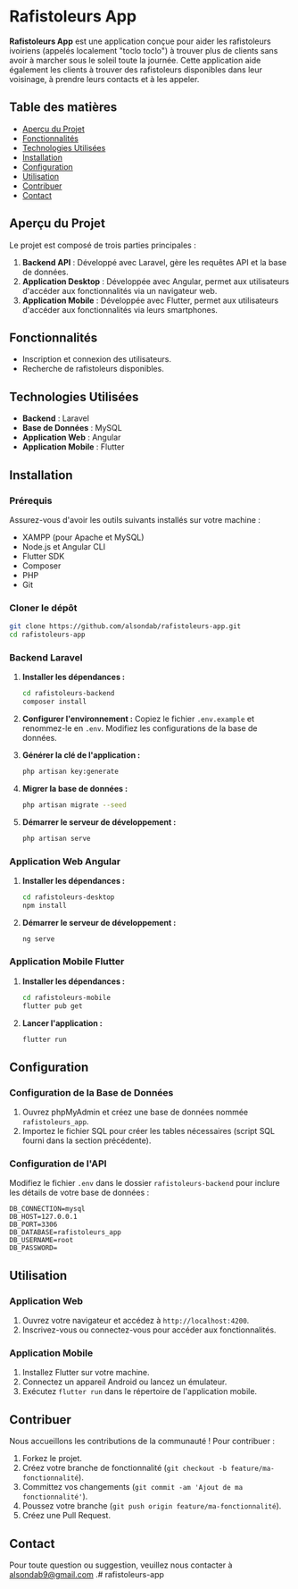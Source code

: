 

# Rafistoleurs App

**Rafistoleurs App** est une application conçue pour aider les rafistoleurs ivoiriens (appelés localement "toclo toclo") à trouver plus de clients sans avoir à marcher sous le soleil toute la journée. Cette application aide également les clients à trouver des rafistoleurs disponibles dans leur voisinage, à prendre leurs contacts et à les appeler.

## Table des matières

- [Aperçu du Projet](#aperçu-du-projet)
- [Fonctionnalités](#fonctionnalités)
- [Technologies Utilisées](#technologies-utilisées)
- [Installation](#installation)
- [Configuration](#configuration)
- [Utilisation](#utilisation)
- [Contribuer](#contribuer)
- [Contact](#contact)

## Aperçu du Projet

Le projet est composé de trois parties principales :

1. **Backend API** : Développé avec Laravel, gère les requêtes API et la base de données.
2. **Application Desktop** : Développée avec Angular, permet aux utilisateurs d'accéder aux fonctionnalités via un navigateur web.
3. **Application Mobile** : Développée avec Flutter, permet aux utilisateurs d'accéder aux fonctionnalités via leurs smartphones.

## Fonctionnalités

- Inscription et connexion des utilisateurs.
- Recherche de rafistoleurs disponibles.

## Technologies Utilisées

- **Backend** : Laravel
- **Base de Données** : MySQL
- **Application Web** : Angular
- **Application Mobile** : Flutter

## Installation

### Prérequis

Assurez-vous d'avoir les outils suivants installés sur votre machine :

- XAMPP (pour Apache et MySQL)
- Node.js et Angular CLI
- Flutter SDK
- Composer
- PHP
- Git

### Cloner le dépôt

```bash
git clone https://github.com/alsondab/rafistoleurs-app.git
cd rafistoleurs-app
```

### Backend Laravel

1. **Installer les dépendances :**
   ```bash
   cd rafistoleurs-backend
   composer install
   ```

2. **Configurer l'environnement :**
   Copiez le fichier `.env.example` et renommez-le en `.env`. Modifiez les configurations de la base de données.

3. **Générer la clé de l'application :**
   ```bash
   php artisan key:generate
   ```

4. **Migrer la base de données :**
   ```bash
   php artisan migrate --seed
   ```

5. **Démarrer le serveur de développement :**
   ```bash
   php artisan serve
   ```

### Application Web Angular

1. **Installer les dépendances :**
   ```bash
   cd rafistoleurs-desktop
   npm install
   ```

2. **Démarrer le serveur de développement :**
   ```bash
   ng serve
   ```

### Application Mobile Flutter

1. **Installer les dépendances :**
   ```bash
   cd rafistoleurs-mobile
   flutter pub get
   ```

2. **Lancer l'application :**
   ```bash
   flutter run
   ```

## Configuration

### Configuration de la Base de Données

1. Ouvrez phpMyAdmin et créez une base de données nommée `rafistoleurs_app`.
2. Importez le fichier SQL pour créer les tables nécessaires (script SQL fourni dans la section précédente).

### Configuration de l'API

Modifiez le fichier `.env` dans le dossier `rafistoleurs-backend` pour inclure les détails de votre base de données :

```env
DB_CONNECTION=mysql
DB_HOST=127.0.0.1
DB_PORT=3306
DB_DATABASE=rafistoleurs_app
DB_USERNAME=root
DB_PASSWORD=
```

## Utilisation

### Application Web

1. Ouvrez votre navigateur et accédez à `http://localhost:4200`.
2. Inscrivez-vous ou connectez-vous pour accéder aux fonctionnalités.

### Application Mobile

1. Installez Flutter sur votre machine.
2. Connectez un appareil Android ou lancez un émulateur.
3. Exécutez `flutter run` dans le répertoire de l'application mobile.

## Contribuer

Nous accueillons les contributions de la communauté ! Pour contribuer :

1. Forkez le projet.
2. Créez votre branche de fonctionnalité (`git checkout -b feature/ma-fonctionnalité`).
3. Committez vos changements (`git commit -am 'Ajout de ma fonctionnalité'`).
4. Poussez votre branche (`git push origin feature/ma-fonctionnalité`).
5. Créez une Pull Request.

## Contact

Pour toute question ou suggestion, veuillez nous contacter à alsondab9@gmail.com .# rafistoleurs-app
